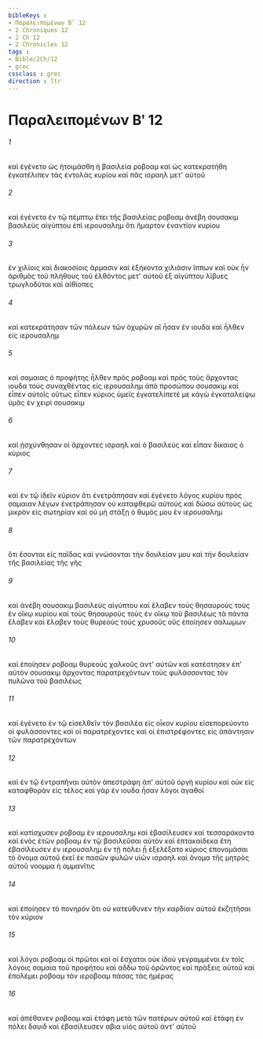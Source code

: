 ```yaml
---
bibleKeys : 
- Παραλειπομένων Βʹ 12
- 2 Chroniques 12
- 2 Ch 12
- 2 Chronicles 12
tags : 
- Bible/2Ch/12
- grec
cssclass : grec
direction : ltr
---
```


# Παραλειπομένων Βʹ 12

###### 1
καὶ ἐγένετο ὡς ἡτοιμάσθη ἡ βασιλεία ροβοαμ καὶ ὡς κατεκρατήθη ἐγκατέλιπεν τὰς ἐντολὰς κυρίου καὶ πᾶς ισραηλ μετ' αὐτοῦ
###### 2
καὶ ἐγένετο ἐν τῷ πέμπτῳ ἔτει τῆς βασιλείας ροβοαμ ἀνέβη σουσακιμ βασιλεὺς αἰγύπτου ἐπὶ ιερουσαλημ ὅτι ἥμαρτον ἐναντίον κυρίου
###### 3
ἐν χιλίοις καὶ διακοσίοις ἅρμασιν καὶ ἑξήκοντα χιλιάσιν ἵππων καὶ οὐκ ἦν ἀριθμὸς τοῦ πλήθους τοῦ ἐλθόντος μετ' αὐτοῦ ἐξ αἰγύπτου λίβυες τρωγλοδύται καὶ αἰθίοπες
###### 4
καὶ κατεκράτησαν τῶν πόλεων τῶν ὀχυρῶν αἳ ἦσαν ἐν ιουδα καὶ ἦλθεν εἰς ιερουσαλημ
###### 5
καὶ σαμαιας ὁ προφήτης ἦλθεν πρὸς ροβοαμ καὶ πρὸς τοὺς ἄρχοντας ιουδα τοὺς συναχθέντας εἰς ιερουσαλημ ἀπὸ προσώπου σουσακιμ καὶ εἶπεν αὐτοῖς οὕτως εἶπεν κύριος ὑμεῖς ἐγκατελίπετέ με κἀγὼ ἐγκαταλείψω ὑμᾶς ἐν χειρὶ σουσακιμ
###### 6
καὶ ᾐσχύνθησαν οἱ ἄρχοντες ισραηλ καὶ ὁ βασιλεὺς καὶ εἶπαν δίκαιος ὁ κύριος
###### 7
καὶ ἐν τῷ ἰδεῖν κύριον ὅτι ἐνετράπησαν καὶ ἐγένετο λόγος κυρίου πρὸς σαμαιαν λέγων ἐνετράπησαν οὐ καταφθερῶ αὐτούς καὶ δώσω αὐτοὺς ὡς μικρὸν εἰς σωτηρίαν καὶ οὐ μὴ στάξῃ ὁ θυμός μου ἐν ιερουσαλημ
###### 8
ὅτι ἔσονται εἰς παῖδας καὶ γνώσονται τὴν δουλείαν μου καὶ τὴν δουλείαν τῆς βασιλείας τῆς γῆς
###### 9
καὶ ἀνέβη σουσακιμ βασιλεὺς αἰγύπτου καὶ ἔλαβεν τοὺς θησαυροὺς τοὺς ἐν οἴκῳ κυρίου καὶ τοὺς θησαυροὺς τοὺς ἐν οἴκῳ τοῦ βασιλέως τὰ πάντα ἔλαβεν καὶ ἔλαβεν τοὺς θυρεοὺς τοὺς χρυσοῦς οὓς ἐποίησεν σαλωμων
###### 10
καὶ ἐποίησεν ροβοαμ θυρεοὺς χαλκοῦς ἀντ' αὐτῶν καὶ κατέστησεν ἐπ' αὐτὸν σουσακιμ ἄρχοντας παρατρεχόντων τοὺς φυλάσσοντας τὸν πυλῶνα τοῦ βασιλέως
###### 11
καὶ ἐγένετο ἐν τῷ εἰσελθεῖν τὸν βασιλέα εἰς οἶκον κυρίου εἰσεπορεύοντο οἱ φυλάσσοντες καὶ οἱ παρατρέχοντες καὶ οἱ ἐπιστρέφοντες εἰς ἀπάντησιν τῶν παρατρεχόντων
###### 12
καὶ ἐν τῷ ἐντραπῆναι αὐτὸν ἀπεστράφη ἀπ' αὐτοῦ ὀργὴ κυρίου καὶ οὐκ εἰς καταφθορὰν εἰς τέλος καὶ γὰρ ἐν ιουδα ἦσαν λόγοι ἀγαθοί
###### 13
καὶ κατίσχυσεν ροβοαμ ἐν ιερουσαλημ καὶ ἐβασίλευσεν καὶ τεσσαράκοντα καὶ ἑνὸς ἐτῶν ροβοαμ ἐν τῷ βασιλεῦσαι αὐτὸν καὶ ἑπτακαίδεκα ἔτη ἐβασίλευσεν ἐν ιερουσαλημ ἐν τῇ πόλει ᾗ ἐξελέξατο κύριος ἐπονομάσαι τὸ ὄνομα αὐτοῦ ἐκεῖ ἐκ πασῶν φυλῶν υἱῶν ισραηλ καὶ ὄνομα τῆς μητρὸς αὐτοῦ νοομμα ἡ αμμανῖτις
###### 14
καὶ ἐποίησεν τὸ πονηρόν ὅτι οὐ κατεύθυνεν τὴν καρδίαν αὐτοῦ ἐκζητῆσαι τὸν κύριον
###### 15
καὶ λόγοι ροβοαμ οἱ πρῶτοι καὶ οἱ ἔσχατοι οὐκ ἰδοὺ γεγραμμένοι ἐν τοῖς λόγοις σαμαια τοῦ προφήτου καὶ αδδω τοῦ ὁρῶντος καὶ πράξεις αὐτοῦ καὶ ἐπολέμει ροβοαμ τὸν ιεροβοαμ πάσας τὰς ἡμέρας
###### 16
καὶ ἀπέθανεν ροβοαμ καὶ ἐτάφη μετὰ τῶν πατέρων αὐτοῦ καὶ ἐτάφη ἐν πόλει δαυιδ καὶ ἐβασίλευσεν αβια υἱὸς αὐτοῦ ἀντ' αὐτοῦ
